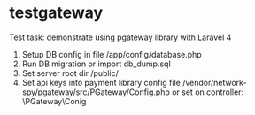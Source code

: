 # testgateway
Test task: demonstrate using pgateway library with Laravel 4

1) Setup DB config in file /app/config/database.php
2) Run DB migration or import db_dump.sql
3) Set server root dir /public/
4) Set api keys into payment library config file /vendor/network-spy/pgateway/src/PGateway/Config.php or set on controller: \PGateway\Conig
